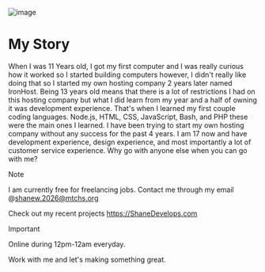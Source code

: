 ![image](https://github.com/user-attachments/assets/67072d6b-b543-46c2-a037-8d112f6aabca)


# My Story
When I was 11 Years old, I got my first computer and I was really curious how it worked so I started building computers however, I didn't really like doing that so I started my own hosting company 2 years later named IronHost. Being 13 years old means that there is a lot of restrictions I had on this hosting company but what I did learn from my year and a half of owning it was development experience. That's when I learned my first couple coding languages. Node.js, HTML, CSS, JavaScript, Bash, and PHP these were the main ones I learned. I have been trying to start my own hosting company without any success for the past 4 years. I am 17 now and have development experience, design experience, and most importantly a lot of customer service experience. Why go with anyone else when you can go with me?


> [!NOTE]  
> I am currently free for freelancing jobs. Contact me through my email @shanew.2026@mtchs.org


Check out my recent projects https://ShaneDevelops.com


> [!IMPORTANT]
> Online during 12pm-12am everyday.


Work with me and let's making something great.
